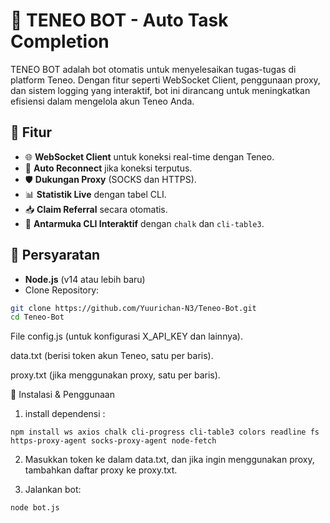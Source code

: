 # 🚀 TENEO BOT - Auto Task Completion

TENEO BOT adalah bot otomatis untuk menyelesaikan tugas-tugas di platform Teneo. Dengan fitur seperti WebSocket Client, penggunaan proxy, dan sistem logging yang interaktif, bot ini dirancang untuk meningkatkan efisiensi dalam mengelola akun Teneo Anda.

## 📌 Fitur
- 🌐 **WebSocket Client** untuk koneksi real-time dengan Teneo.
- 🔄 **Auto Reconnect** jika koneksi terputus.
- 🛡 **Dukungan Proxy** (SOCKS dan HTTPS).
- 📊 **Statistik Live** dengan tabel CLI.
- 📥 **Claim Referral** secara otomatis.
- 🎨 **Antarmuka CLI Interaktif** dengan `chalk` dan `cli-table3`.

## 📜 Persyaratan
- **Node.js** (v14 atau lebih baru)
- Clone Repository:

```bash
git clone https://github.com/Yuurichan-N3/Teneo-Bot.git
cd Teneo-Bot
```

File config.js (untuk konfigurasi X_API_KEY dan lainnya).

data.txt (berisi token akun Teneo, satu per baris).

proxy.txt (jika menggunakan proxy, satu per baris).


🚀 Instalasi & Penggunaan

1. install dependensi :

```
npm install ws axios chalk cli-progress cli-table3 colors readline fs https-proxy-agent socks-proxy-agent node-fetch
```


2. Masukkan token ke dalam data.txt, dan jika ingin menggunakan proxy, tambahkan daftar proxy ke proxy.txt.


3. Jalankan bot:

```
node bot.js
```

